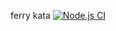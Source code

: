 ferry kata
[![Node.js CI](https://github.com/Mandisa2526/ferry-kata/actions/workflows/ci.yml/badge.svg)](https://github.com/Mandisa2526/ferry-kata/actions/workflows/ci.yml)
